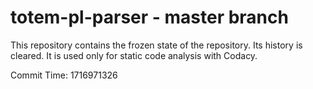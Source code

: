 # totem-pl-parser - master branch

This repository contains the frozen state of the repository.
Its history is cleared. It is used only for static code
analysis with Codacy.

Commit Time: 1716971326
